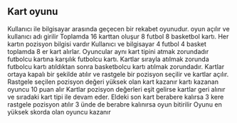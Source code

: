 ## Kart oyunu
Kullanıcı ile bilgisayar arasında geçecen bir rekabet oyunudur.
oyun açılır ve kullanıcı adı girilir
Toplamda 16 karttan oluşur 8 futbol 8 basketbol kartı.
Her kartın pozisyon bilgisi vardır
Kullanıcı ve bilgisayar 4 futbol 4 basket toplamda 8 er kart alırlar.
Oyuncular aynı kart tipini atmak zorundadır futbolcu kartına karşılık futbolcu kartı.
Kartlar sırayla atılmak zorunda futbolcu kartı atıldıktan sonra basketbolcu kartı atılmak zorundadır.
Kartlar ortaya kapalı bir şekilde atılır ve rastgele bir pozisyon seçilir ve kartlar açılır.
Rastgele seçilen pozisyon değeri yüksek olan kart kazanır kartı kazanan oyuncu 10 puan alır
Kartlar pozisyon değerleri eşit gelirse kartlar geri alınır ve sıradaki kart tipi ile devam eder.
Eldeki son kart berabere kalırsa 3 kere rastgele pozisyon atılır 3 ünde de berabre kalınırsa oyun bitirilir
Oyunu en yüksek skorda olan oyuncu kazanır
